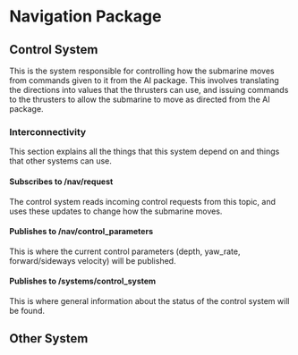 # Navigation Package

## Control System
This is the system responsible for controlling how the submarine moves from commands given to it from the AI package. This involves translating the directions into values that the thrusters can use, and issuing commands to the thrusters to allow the submarine to move as directed from the AI package.

### Interconnectivity
This section explains all the things that this system depend on and things that other systems can use.

#### Subscribes to /nav/request
The control system reads incoming control requests from this topic, and uses these updates to change how the submarine moves.

#### Publishes to /nav/control_parameters
This is where the current control parameters (depth, yaw_rate, forward/sideways velocity) will be published.

#### Publishes to /systems/control_system
This is where general information about the status of the control system will be found.

## Other System